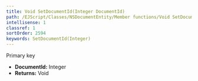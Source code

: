 ```yaml
---
title: Void SetDocumentId(Integer DocumentId)
path: /EJScript/Classes/NSDocumentEntity/Member functions/Void SetDocumentId(Integer p_0)
intellisense: 1
classref: 1
sortOrder: 2594
keywords: SetDocumentId(Integer)
---
```



Primary key



* **DocumentId:** Integer
* **Returns:** Void



